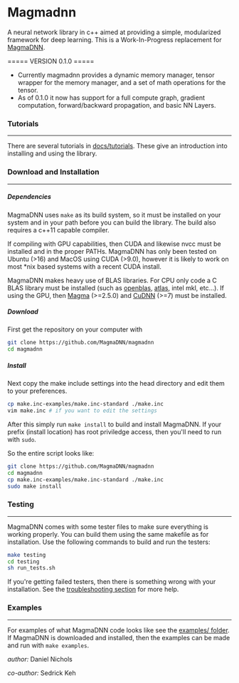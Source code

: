 # Magmadnn

A neural network library in c++ aimed at providing a simple, modularized framework for deep learning. This is a Work-In-Progress replacement for [MagmaDNN](https://bitbucket.org/icl/magmadnn).

===== VERSION 0.1.0 =====
- Currently magmadnn provides a dynamic memory manager, tensor wrapper for the memory manager, and a set of math operations for the tensor.
- As of 0.1.0 it now has support for a full compute graph, gradient computation, forward/backward propagation, and basic NN Layers.


### Tutorials
-------------
There are several tutorials in [docs/tutorials](/docs/tutorials). These give an introduction into installing and using the library.

### Download and Installation
-----------------------------

##### Dependencies
MagmaDNN uses `make` as its build system, so it must be installed on your system and in your path before you can build the library. The build also requires a c++11 capable compiler.

If compiling with GPU capabilities, then CUDA and likewise nvcc must be installed and in the proper PATHs. MagmaDNN has only been tested on Ubuntu (>16) and MacOS using CUDA (>9.0), however it is likely to work on most *nix based systems with a recent CUDA install. 

MagmaDNN makes heavy use of BLAS libraries. For CPU only code a C BLAS library must be installed (such as [openblas](https://www.openblas.net/), [atlas](http://math-atlas.sourceforge.net/), intel mkl, etc...). If using the GPU, then [Magma](http://icl.cs.utk.edu/magma/) (>=2.5.0) and [CuDNN](https://developer.nvidia.com/cudnn) (>=7) must be installed.

##### Download
First get the repository on your computer with

```sh
git clone https://github.com/MagmaDNN/magmadnn
cd magmadnn
```

##### Install
Next copy the make include settings into the head directory and edit them to your preferences.

```sh
cp make.inc-examples/make.inc-standard ./make.inc
vim make.inc # if you want to edit the settings
```

After this simply run `make install` to build and install MagmaDNN. If your prefix (install location) has root priviledge access, then you'll need to run with `sudo`.

So the entire script looks like:

```sh
git clone https://github.com/MagmaDNN/magmadnn
cd magmadnn
cp make.inc-examples/make.inc-standard ./make.inc
sudo make install
```

### Testing 
------------
MagmaDNN comes with some tester files to make sure everything is working properly. You can build them using the same makefile as for installation. Use the following commands to build and run the testers:

```sh
make testing
cd testing
sh run_tests.sh
```

If you're getting failed testers, then there is something wrong with your installation. See the [troubleshooting section](https://github.com/MagmaDNN/magmadnn/tree/master/docs/troubleshooting.md) for more help.

### Examples
-----------
For examples of what MagmaDNN code looks like see the [examples/ folder](https://github.com/MagmaDNN/magmadnn/tree/master/examples). If MagmaDNN is downloaded and installed, then the examples can be made and run with `make examples`.


_author:_ Daniel Nichols

_co-author:_ Sedrick Keh
